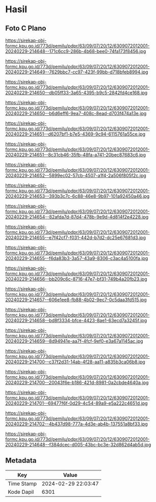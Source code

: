 # Hasil

## Foto C Plano

https://sirekap-obj-formc.kpu.go.id/773d/pemilu/pdpr/63/09/07/20/12/6309072012001-20240229-214648--171c6cc9-286b-4b68-bee0-74fa173f8456.jpg

https://sirekap-obj-formc.kpu.go.id/773d/pemilu/pdpr/63/09/07/20/12/6309072012001-20240229-214649--7629bbc7-cc97-423f-99bb-d718bfeb8994.jpg

https://sirekap-obj-formc.kpu.go.id/773d/pemilu/pdpr/63/09/07/20/12/6309072012001-20240229-214650--db05ff33-3a65-4395-b9c5-2842fd4ce168.jpg

https://sirekap-obj-formc.kpu.go.id/773d/pemilu/pdpr/63/09/07/20/12/6309072012001-20240229-214650--b6d6eff6-9ea7-408c-8ead-d703f474a13e.jpg

https://sirekap-obj-formc.kpu.go.id/773d/pemilu/pdpr/63/09/07/20/12/6309072012001-20240229-214651--d6207bf1-b7e5-4369-9c94-6115761a55ce.jpg

https://sirekap-obj-formc.kpu.go.id/773d/pemilu/pdpr/63/09/07/20/12/6309072012001-20240229-214651--8c31cb46-35fb-48fa-a741-20bec87683c6.jpg

https://sirekap-obj-formc.kpu.go.id/773d/pemilu/pdpr/63/09/07/20/12/6309072012001-20240229-214652--5899ec02-57cb-4507-a1f4-2a506f805f2c.jpg

https://sirekap-obj-formc.kpu.go.id/773d/pemilu/pdpr/63/09/07/20/12/6309072012001-20240229-214653--393b3c7c-6c88-46e8-9b97-101a92450a46.jpg

https://sirekap-obj-formc.kpu.go.id/773d/pemilu/pdpr/63/09/07/20/12/6309072012001-20240229-214654--82afda7d-87d4-478b-9e9d-4d814f2e4228.jpg

https://sirekap-obj-formc.kpu.go.id/773d/pemilu/pdpr/63/09/07/20/12/6309072012001-20240229-214655--e7f42cf7-f031-442d-b7d2-dc25e67681d3.jpg

https://sirekap-obj-formc.kpu.go.id/773d/pemilu/pdpr/63/09/07/20/12/6309072012001-20240229-214655--f6da83b3-3a57-43a9-8306-c3ac4a5100fa.jpg

https://sirekap-obj-formc.kpu.go.id/773d/pemilu/pdpr/63/09/07/20/12/6309072012001-20240229-214656--bb209c6c-8716-47e7-bf31-749b4a20fb23.jpg

https://sirekap-obj-formc.kpu.go.id/773d/pemilu/pdpr/63/09/07/20/12/6309072012001-20240229-214657--606e1ee8-fb88-4b02-9ec7-0c5daa3fd515.jpg

https://sirekap-obj-formc.kpu.go.id/773d/pemilu/pdpr/63/09/07/20/12/6309072012001-20240229-214658--bd8f3334-bfce-4423-8ae1-63ecd7a3245f.jpg

https://sirekap-obj-formc.kpu.go.id/773d/pemilu/pdpr/63/09/07/20/12/6309072012001-20240229-214659--8d94941e-aa7f-4fcf-9ef0-e3a67a1145ac.jpg

https://sirekap-obj-formc.kpu.go.id/773d/pemilu/pdpr/63/09/07/20/12/6309072012001-20240229-214700--c37f2d31-14ab-4f28-aa11-a835b3ca06b8.jpg

https://sirekap-obj-formc.kpu.go.id/773d/pemilu/pdpr/63/09/07/20/12/6309072012001-20240229-214700--20043f6e-b186-421d-8981-0a2cbde4640a.jpg

https://sirekap-obj-formc.kpu.go.id/773d/pemilu/pdpr/63/09/07/20/12/6309072012001-20240229-214701--69477f6f-0d29-4c54-89a9-e5a222c4651d.jpg

https://sirekap-obj-formc.kpu.go.id/773d/pemilu/pdpr/63/09/07/20/12/6309072012001-20240229-214702--4b437d98-777a-4d3e-ab4b-137551a8bf33.jpg

https://sirekap-obj-formc.kpu.go.id/773d/pemilu/pdpr/63/09/07/20/12/6309072012001-20240229-214648--f384dcec-d005-43bc-bc3e-32d862d4ab5d.jpg


## Metadata

| Key        | Value               |
| ---------- | ------------------- |
| Time Stamp | 2024-02-29 22:03:47 |
| Kode Dapil | 6301                |




